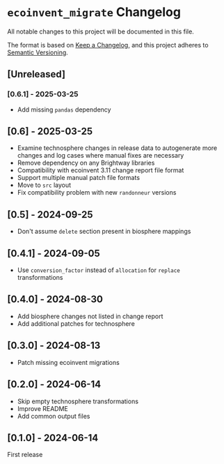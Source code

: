 # `ecoinvent_migrate` Changelog

All notable changes to this project will be documented in this file.

The format is based on [Keep a Changelog](https://keepachangelog.com/en/1.0.0/),
and this project adheres to [Semantic Versioning](https://semver.org/spec/v2.0.0.html).

## [Unreleased]

### [0.6.1] - 2025-03-25

* Add missing `pandas` dependency

## [0.6] - 2025-03-25

* Examine technosphere changes in release data to autogenerate more changes and log cases where manual fixes are necessary
* Remove dependency on any Brightway libraries
* Compatibility with ecoinvent 3.11 change report file format
* Support multiple manual patch file formats
* Move to `src` layout
* Fix compatibility problem with new `randonneur` versions

## [0.5] - 2024-09-25

* Don't assume `delete` section present in biosphere mappings

## [0.4.1] - 2024-09-05

* Use `conversion_factor` instead of `allocation` for `replace` transformations

## [0.4.0] - 2024-08-30

* Add biosphere changes not listed in change report
* Add additional patches for technosphere

## [0.3.0] - 2024-08-13

* Patch missing ecoinvent migrations

## [0.2.0] - 2024-06-14

* Skip empty technosphere transformations
* Improve README
* Add common output files

## [0.1.0] - 2024-06-14

First release
